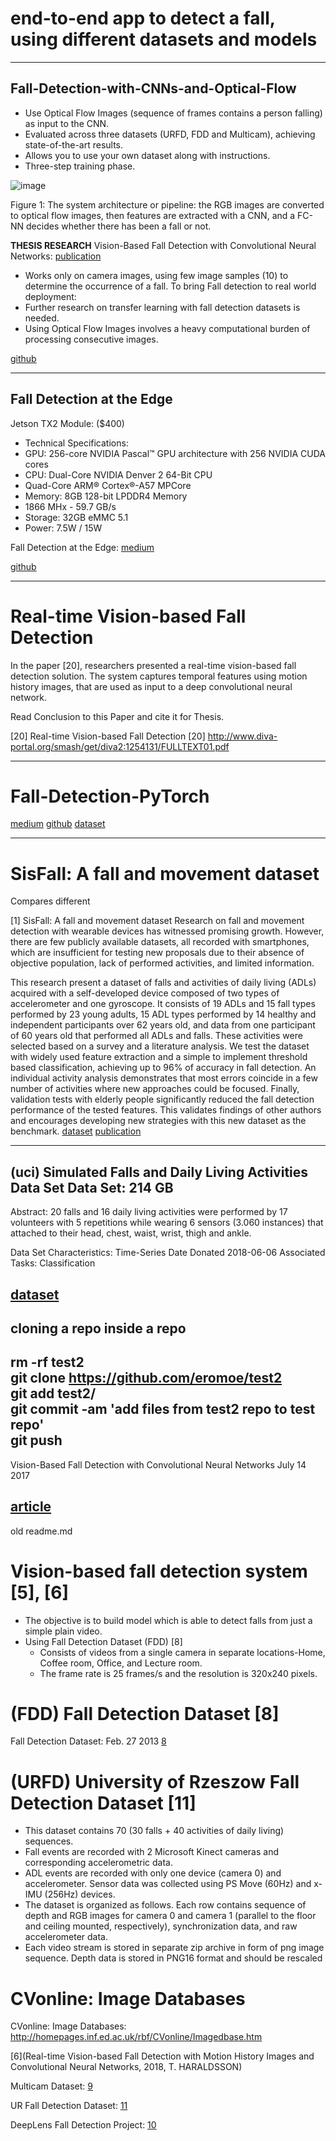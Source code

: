 # end-to-end app to detect a fall, using different datasets and models

-------------------------------------------------------------------------------
## Fall-Detection-with-CNNs-and-Optical-Flow
- Use Optical Flow Images (sequence of frames contains a person falling) as input to the CNN.
- Evaluated across three datasets (URFD, FDD and Multicam), achieving state-of-the-art results.
- Allows you to use your own dataset along with instructions.
- Three-step training phase.

![image](https://static-01.hindawi.com/articles/wcmc/volume-2017/9474806/figures/9474806.fig.001.svgz)

Figure 1: The system architecture or pipeline: the RGB images are converted to optical flow images, then features are extracted with a CNN, and a FC-NN decides whether there has been a fall or not.

**THESIS RESEARCH**
Vision-Based Fall Detection with Convolutional Neural Networks:
[publication](https://www.hindawi.com/journals/wcmc/2017/9474806/)
- Works only on camera images, using few image samples (10) to determine the occurrence of a fall.
To bring Fall detection to real world deployment:
- Further research on transfer learning with fall detection datasets is needed.
- Using Optical Flow Images involves a heavy computational burden of processing consecutive images.

[github](https://github.com/AdrianNunez/Fall-Detection-with-CNNs-and-Optical-Flow)

-------------------------------------------------------------------------------
## Fall Detection at the Edge

Jetson TX2 Module: ($400)
- Technical Specifications:
- GPU: 256-core NVIDIA Pascal™ GPU architecture with 256 NVIDIA CUDA cores
- CPU: Dual-Core NVIDIA Denver 2 64-Bit CPU
- Quad-Core ARM® Cortex®-A57 MPCore
- Memory: 8GB 128-bit LPDDR4 Memory
- 1866 MHx - 59.7 GB/s
- Storage: 32GB eMMC 5.1
- Power: 7.5W / 15W

Fall Detection at the Edge:
[medium](https://medium.com/test-pub-zorian-yu/fall-detection-at-the-edge-c1a026c02318)

[github](https://github.com/tyu0912/falling-net/)

-------------------------------------------------------------------------------
# Real-time Vision-based Fall Detection
In the paper [20], researchers presented a real-time vision-based fall detection solution. The system captures temporal features using motion history images, that are used as input to a deep convolutional neural network. 

Read Conclusion to this Paper and cite it for Thesis.

[20] Real-time Vision-based Fall Detection
[20] http://www.diva-portal.org/smash/get/diva2:1254131/FULLTEXT01.pdf

-------------------------------------------------------------------------------
# Fall-Detection-PyTorch


[medium](https://medium.com/diving-in-deep/fall-detection-with-pytorch-b4f19be71e80)
[github](https://github.com/nithiroj/Fall-Detection-PyTorch)
[dataset](http://le2i.cnrs.fr/Fall-detection-Dataset?lang=fr)

-------------------------------------------------------------------------------
# SisFall: A fall and movement dataset
Compares different 


[1] SisFall: A fall and movement dataset
Research on fall and movement detection with wearable devices has witnessed promising growth. However, there are few publicly available datasets, all recorded with smartphones, which are insufficient for testing new proposals due to their absence of objective population, lack of performed activities, and limited information.

This research present a dataset of falls and activities of daily living (ADLs) acquired with a self-developed device composed of two types of accelerometer and one gyroscope. It consists of 19 ADLs and 15 fall types performed by 23 young adults, 15 ADL types performed by 14 healthy and independent participants over 62 years old, and data from one participant of 60 years old that performed all ADLs and falls. These activities were selected based on a survey and a literature analysis. We test the dataset with widely used feature extraction and a simple to implement threshold based classification, achieving up to 96% of accuracy in fall detection. An individual activity analysis demonstrates that most errors coincide in a few number of activities where new approaches could be focused. Finally, validation tests with elderly people significantly reduced the fall detection performance of the tested features. This validates findings of other authors and encourages developing new strategies with this new dataset as the benchmark.
[dataset](http://sistemic.udea.edu.co/en/investigacion/proyectos/english-falls/)
[publication](https://www.mdpi.com/1424-8220/17/1/198/htm#B22-sensors-17-00198)

-------------------------------------------------------------------------------
## (uci) Simulated Falls and Daily Living Activities Data Set Data Set: 214 GB
Abstract: 20 falls and 16 daily living activities were performed by 17 volunteers with 5 repetitions while wearing 6 sensors (3.060 instances) that attached to their head, chest, waist, wrist, thigh and ankle.

Data Set Characteristics: Time-Series
Date Donated 2018-06-06
Associated Tasks: Classification

[dataset](https://archive.ics.uci.edu/ml/datasets/Simulated+Falls+and+Daily+Living+Activities+Data+Set#)
-------------------------------------------------------------------------------

## cloning a repo inside a repo
rm -rf test2  
git clone https://github.com/eromoe/test2  
git add test2/  
git commit -am 'add files from test2 repo to test repo'  
git push 
--------------------------------------------------------------------------------
Vision-Based Fall Detection with Convolutional Neural Networks
July 14 2017

[article](https://www.hindawi.com/journals/wcmc/2017/9474806/)
--------------------------------------------------------------------------------
old readme.md
# Vision-based fall detection system [5], [6]
- The objective is to build model which is able to detect falls from just a simple plain video.
- Using Fall Detection Dataset (FDD) [8]
    - Consists of videos from a single camera in separate locations-Home, Coffee room, Office, and Lecture room. 
    - The frame rate is 25 frames/s and the resolution is 320x240 pixels.


# (FDD) Fall Detection Dataset [8]
Fall Detection Dataset: Feb. 27 2013
[8](http://le2i.cnrs.fr/Fall-detection-Dataset)

# (URFD) University of Rzeszow Fall Detection Dataset [11]
- This dataset contains 70 (30 falls + 40 activities of daily living) sequences.
- Fall events are recorded with 2 Microsoft Kinect cameras and corresponding accelerometric data. 
- ADL events are recorded with only one device (camera 0) and accelerometer. Sensor data was collected using PS Move (60Hz) and x-IMU (256Hz) devices.
- The dataset is organized as follows. Each row contains sequence of depth and RGB images for camera 0 and camera 1 (parallel to the floor and ceiling mounted, respectively), synchronization data, and raw accelerometer data. 
- Each video stream is stored in separate zip archive in form of png image sequence. Depth data is stored in PNG16 format and should be rescaled

# CVonline: Image Databases
CVonline: Image Databases:
http://homepages.inf.ed.ac.uk/rbf/CVonline/Imagedbase.htm

[6](Real-time Vision-based Fall Detection with Motion History Images and Convolutional Neural Networks, 2018, T. HARALDSSON)

Multicam Dataset:
[9](http://www.iro.umontreal.ca/~labimage/Dataset/)

UR Fall Detection Dataset:
[11](http://fenix.univ.rzeszow.pl/~mkepski/ds/uf.html)

DeepLens Fall Detection Project:
[10](https://aws.amazon.com/blogs/publicsector/automating-fall-detection-with-aws-deeplens/)